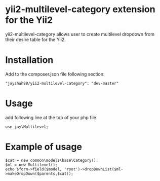 yii2-multilevel-category extension for the Yii2
===========

yii2-multilevel-category allows user to create multilevel dropdown from their desire table for the Yii2.

Installation
====

Add to the composer.json file following section:

```
"jayshah88/yii2-multilevel-category": "dev-master"
```

Usage
====
add following line at the top of your php file.

```
use jay\Multilevel;
```

Example of usage
====

```
$cat = new common\models\base\Category();
$ml = new Multilevel();
echo $form->field($model, 'root')->dropDownList($ml->makeDropDown($parents,$cat));
```